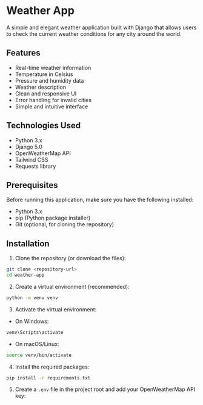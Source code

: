 # Weather App

A simple and elegant weather application built with Django that allows users to check the current weather conditions for any city around the world.

## Features

- Real-time weather information
- Temperature in Celsius
- Pressure and humidity data
- Weather description
- Clean and responsive UI
- Error handling for invalid cities
- Simple and intuitive interface

## Technologies Used

- Python 3.x
- Django 5.0
- OpenWeatherMap API
- Tailwind CSS
- Requests library

## Prerequisites

Before running this application, make sure you have the following installed:

- Python 3.x
- pip (Python package installer)
- Git (optional, for cloning the repository)

## Installation

1. Clone the repository (or download the files):
```bash
git clone <repository-url>
cd weather-app
```

2. Create a virtual environment (recommended):
```bash
python -m venv venv
```

3. Activate the virtual environment:
- On Windows:
```bash
venv\Scripts\activate
```
- On macOS/Linux:
```bash
source venv/bin/activate
```

4. Install the required packages:
```bash
pip install -r requirements.txt
```

5. Create a `.env` file in the project root and add your OpenWeatherMap API key: 